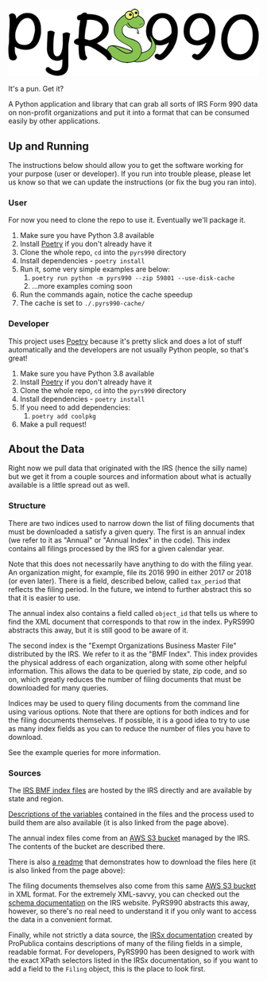 ![PyRS990 Header](https://github.com/code-for-montana/pyrs990/raw/master/pyrs990_header.png)

It's a pun. Get it?

A Python application and library that can grab all sorts of IRS Form 990
data on non-profit organizations and put it into a format that can be
consumed easily by other applications.

## Up and Running

The instructions below should allow you to get the software working
for your purpose (user or developer). If you run into trouble please,
please let us know so that we can update the instructions (or fix the
bug you ran into).

### User

For now you need to clone the repo to use it. Eventually we'll package it.

  1. Make sure you have Python 3.8 available
  1. Install [Poetry](https://python-poetry.org/) if you don't already have it
  1. Clone the whole repo, `cd` into the `pyrs990` directory
  1. Install dependencies - `poetry install`
  1. Run it, some very simple examples are below:
      1. `poetry run python -m pyrs990 --zip 59801 --use-disk-cache`
      1. ...more examples coming soon
  1. Run the commands again, notice the cache speedup
  1. The cache is set to `./.pyrs990-cache/`

### Developer

This project uses [Poetry](https://python-poetry.org/) because it's pretty slick
and does a lot of stuff automatically and the developers are not usually Python
people, so that's great!

  1. Make sure you have Python 3.8 available
  1. Install [Poetry](https://python-poetry.org/) if you don't already have it
  1. Clone the whole repo, `cd` into the `pyrs990` directory
  1. Install dependencies - `poetry install`
  1. If you need to add dependencies:
      1. `poetry add coolpkg`
  1. Make a pull request!

## About the Data

Right now we pull data that originated with the IRS (hence the silly name)
but we get it from a couple sources and information about what is actually
available is a little spread out as well.

### Structure

There are two indices used to narrow down the list of filing documents
that must be downloaded a satisfy a given query. The first is an
annual index (we refer to it as "Annual" or "Annual Index" in the
code). This index contains all filings processed by the IRS for a
given calendar year.

Note that this does not necessarily have anything
to do with the filing year. An organization might, for example, file
its 2016 990 in either 2017 or 2018 (or even later). There is a field,
described below, called `tax_period` that reflects the filing period.
In the future, we intend to further abstract this so that it is
easier to use.

The annual index also contains a field called `object_id` that tells
us where to find the XML document that corresponds to that row in
the index. PyRS990 abstracts this away, but it is still good to be
aware of it.

The second index is the "Exempt Organizations Business Master File"
distributed by the IRS. We refer to it as the "BMF Index". This
index provides the physical address of each organization, along
with some other helpful information. This allows the data to be
queried by state, zip code, and so on, which greatly reduces the
number of filing documents that must be downloaded for many queries.

Indices may be used to query filing documents from the command
line using various options. Note that there are options for both
indices and for the filing documents themselves. If possible, it
is a good idea to try to use as many index fields as you can to
reduce the number of files you have to download.

See the example queries for more information.

### Sources

The [IRS BMF index files](https://www.irs.gov/charities-non-profits/exempt-organizations-business-master-file-extract-eo-bmf)
are hosted by the IRS directly and are available by state and region.

[Descriptions of the variables](https://www.irs.gov/pub/irs-soi/eo_info.pdf)
contained in the files and the process used to build them are
also available (it is also linked from the page above).

The annual index files come from an
[AWS S3 bucket](https://registry.opendata.aws/irs990/)
managed by the IRS. The contents of the bucket are described there.

There is also [a readme](https://docs.opendata.aws/irs-990/readme.html)
that demonstrates how to download the files here (it is also linked
from the page above):

The filing documents themselves also come from this same
[AWS S3 bucket](https://registry.opendata.aws/irs990/)
in XML format. For the extremely XML-savvy, you can checked out the
[schema documentation](https://www.irs.gov/e-file-providers/current-valid-xml-schemas-and-business-rules-for-exempt-organizations-modernized-e-file)
on the IRS website. PyRS990 abstracts this away, however,
so there's no real need to understand it if you only want to access the
data in a convenient format.

Finally, while not strictly a data source, the
[IRSx documentation](http://www.irsx.info/) created
by ProPublica contains descriptions of many of the filing fields in a
simple, readable format. For developers, PyRS990 has been designed to
work with the exact XPath selectors listed in the IRSx documentation, so
if you want to add a field to the `Filing` object, this is the place to
look first.
